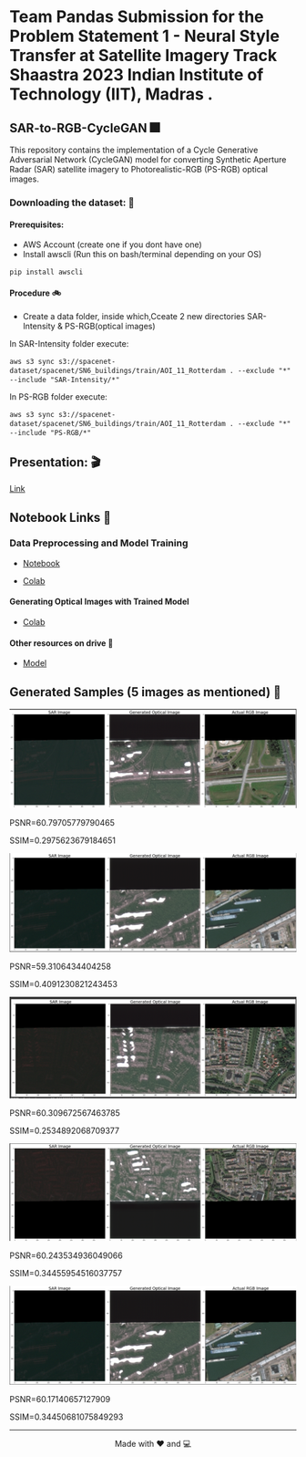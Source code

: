# Team Pandas Submission for the Problem Statement 1 - Neural Style Transfer at Satellite Imagery Track Shaastra 2023 Indian Institute of Technology (IIT), Madras .

## SAR-to-RGB-CycleGAN 🎆

This repository contains the implementation of a Cycle Generative Adversarial Network (CycleGAN) model for converting Synthetic Aperture Radar (SAR) satellite imagery to Photorealistic-RGB (PS-RGB) optical images.


### Downloading the dataset: 💽
#### Prerequisites:
- AWS Account (create one if you dont have one)
- Install awscli (Run this on bash/terminal depending on your OS)
```
pip install awscli
```
#### Procedure 🚲
- Create a data folder, inside which,Cceate 2 new directories SAR-Intensity & PS-RGB(optical images)

In SAR-Intensity folder execute:
```
aws s3 sync s3://spacenet-dataset/spacenet/SN6_buildings/train/AOI_11_Rotterdam . --exclude "*" --include "SAR-Intensity/*"
```
In PS-RGB folder execute:
```
aws s3 sync s3://spacenet-dataset/spacenet/SN6_buildings/train/AOI_11_Rotterdam . --exclude "*" --include "PS-RGB/*"
```



## Presentation: 🎬
[Link](https://pitch.com/public/07bf3b30-13b5-4e41-a50e-73ec3ee042ed)


##  Notebook Links 📙


### Data Preprocessing and Model Training

- [Notebook](./Notebooks/Final-Approach.ipynb)

- [Colab](https://colab.research.google.com/drive/16uxCb3kWBFjbrDGN6iqIR9yl5wfi7JdD?usp=sharing)

#### Generating Optical Images with Trained Model

- [Colab](https://colab.research.google.com/drive/16uxCb3kWBFjbrDGN6iqIR9yl5wfi7JdD?usp=sharing)


#### Other resources on drive 🚗
- [Model](https://drive.google.com/file/d/1-DwuJozH5IEV-D9i2EgbWrN-ORqZEH17/view?usp=sharing)

## Generated Samples (5 images as mentioned) 📸

<img src="./OutputImages/image1.png" >

PSNR=60.79705779790465

SSIM=0.2975623679184651

<img src="./OutputImages/image2.png" >

PSNR=59.3106434404258

SSIM=0.4091230821243453

<img src="./OutputImages/image3.png" >

PSNR=60.309672567463785

SSIM=0.2534892068709377

<img src="./OutputImages/image4.png" >

PSNR=60.243534936049066

SSIM=0.34455954516037757

<img src="./OutputImages/image5.png" >

PSNR=60.17140657127909

SSIM=0.34450681075849293


---
<p align="center">Made with ❤️ and 💻</p>
